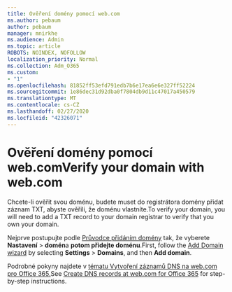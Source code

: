 ```yaml
---
title: Ověření domény pomocí web.com
ms.author: pebaum
author: pebaum
manager: mnirkhe
ms.audience: Admin
ms.topic: article
ROBOTS: NOINDEX, NOFOLLOW
localization_priority: Normal
ms.collection: Adm_O365
ms.custom:
- "1"
ms.openlocfilehash: 81852ff53efd791edb7b6e17ea6e6e327ff52224
ms.sourcegitcommit: 1e86dec31d92dba0f7804db9d11c47017a450579
ms.translationtype: MT
ms.contentlocale: cs-CZ
ms.lasthandoff: 02/27/2020
ms.locfileid: "42326071"
---
```

# <a name="verify-your-domain-with-webcom"></a><span data-ttu-id="6d7f8-102">Ověření domény pomocí web.com</span><span class="sxs-lookup"><span data-stu-id="6d7f8-102">Verify your domain with web.com</span></span>

<span data-ttu-id="6d7f8-103">Chcete-li ověřit svou doménu, budete muset do registrátora domény přidat záznam TXT, abyste ověřili, že doménu vlastníte.</span><span class="sxs-lookup"><span data-stu-id="6d7f8-103">To verify your domain, you will need to add a TXT record to your domain registrar to verify that you own your domain.</span></span> 

<span data-ttu-id="6d7f8-104">Nejprve postupujte podle [Průvodce přidáním domény](https://portal.office.com/adminportal/home#/Domains) tak, že vyberete **Nastavení** \> **domén**a **potom přidejte doménu**.</span><span class="sxs-lookup"><span data-stu-id="6d7f8-104">First, follow the [Add Domain wizard](https://portal.office.com/adminportal/home#/Domains) by selecting **Settings** \> **Domains**, and then **Add domain**.</span></span>
  
<span data-ttu-id="6d7f8-105">Podrobné pokyny najdete v [tématu Vytvoření záznamů DNS na web.com pro Office 365.](https://docs.microsoft.com/microsoft-365/admin/dns/create-dns-records-at-web-com)</span><span class="sxs-lookup"><span data-stu-id="6d7f8-105">See [Create DNS records at web.com for Office 365](https://docs.microsoft.com/microsoft-365/admin/dns/create-dns-records-at-web-com) for step-by-step instructions.</span></span>